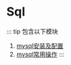 # Sql

::: tip 包含以下模块
1. [mysql安装及配置](./mysql/install-setting.md)
2. [mysql常用操作](./mysql/common.md)
:::
